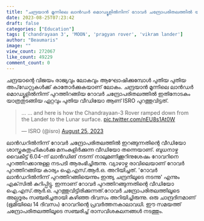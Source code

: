 ```yaml
---
title: "ചന്ദ്രയാന്‍ മൂന്നിലെ ലാന്‍ഡര്‍ മൊഡ്യൂളില്‍നിന്ന് റോവര്‍ ചന്ദ്രോപരിതലത്തില്‍ യാത്ര തുടങ്ങിയ വീഡിയോ പുറത്തുവിട്ട് ഇസ്രോ"
date: 2023-08-25T07:23:42
draft: false
categories: ["Education"]
tags: ['chandrayaan 3', 'MOON', 'pragyan rover', 'vikram lander']
author: "Beaumaris"
image: ""
view_count: 272067
like_count: 49229
comment_count: 0
---
```


ചന്ദ്രയാന്റെ വിജയം രാജ്യവും ലോകവും ആഘോഷിക്കുമ്പോൾ പുതിയ പുതിയ അപ്‌ഡേറ്റുകൾക്ക് കാതോർക്കുകയാണ് ലോകം. ചന്ദ്രയാന്‍ മൂന്നിലെ ലാന്‍ഡര്‍ മൊഡ്യൂളില്‍നിന്ന് പുറത്തിറങ്ങിയ റോവര്‍ ചന്ദ്രോപരിതലത്തില്‍ ഇതിനോടകം യാത്രതുടങ്ങിയ ഏറ്റവും പുതിയ വീഡിയോ ആണ് ISRO പുറത്തുവിട്ടത്. 

> ... ... and here is how the Chandrayaan-3 Rover ramped down from the Lander to the Lunar surface. [pic.twitter.com/nEU8s1At0W](https://t.co/nEU8s1At0W)
> 
> — ISRO (@isro) [August 25, 2023](https://twitter.com/isro/status/1694945669721776263?ref_src=twsrc%5Etfw)

ലാന്‍ഡറില്‍നിന്ന് റോവര്‍ ചന്ദ്രോപരിതലത്തില്‍ ഇറങ്ങുന്നതിന്റെ വീഡിയോ ശാസ്ത്രകുതുഹികൾക്കു മനംകുളിർക്കുന്ന വീഡിയോ തന്നെയാണ്. ബുധനാഴ്ച വൈകീട്ട് 6.04-ന് ലാന്‍ഡിങ് നടന്ന് നാലുമണിക്കൂറിനുശേഷം റോവറിനെ പുറത്തിറക്കാനുള്ള നടപടി ആരംഭിച്ചിരുന്നു. വ്യാഴാഴ്ച രാവിലെയാണ് റോവര്‍ പുറത്തിറങ്ങിയ കാര്യം ഐ.എസ്.ആര്‍.ഒ. അറിയിച്ചത്. 'റോവര്‍ ലാന്‍ഡറില്‍നിന്ന് പുറത്തിറങ്ങിയെന്നും ഇന്ത്യ ചന്ദ്രനിലൂടെ നടന്നു' എന്നും എക്‌സില്‍ കുറിപ്പിട്ടു. ഇന്നാണ് റോവര്‍ പുറത്തിറങ്ങുന്നതിന്റെ വീഡിയോ ഐ.എസ്.ആര്‍.ഒ. പുറത്തുവിട്ടിരിക്കുന്നത്.റോവര്‍ ചന്ദ്രോപരിതലത്തിലൂടെ അല്പദൂരം സഞ്ചരിച്ചതായി കഴിഞ്ഞ ദിവസം അറിയിച്ചിരുന്നു. ഒരു ചാന്ദ്രദിനമാണ് (ഭൂമിയിലെ 14 ദിവസം) റോവറിന്റെ പ്രവര്‍ത്തനകാലാവധി. ഈ സമയത്ത് ചന്ദ്രോപരിതലത്തിലൂടെ സഞ്ചരിച്ച് രാസവിശകലനങ്ങള്‍ നടത്തും.
